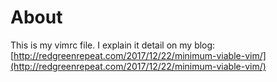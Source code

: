 # About

This is my vimrc file. I explain it detail on my blog:
[http://redgreenrepeat.com/2017/12/22/minimum-viable-vim/](http://redgreenrepeat.com/2017/12/22/minimum-viable-vim/)

